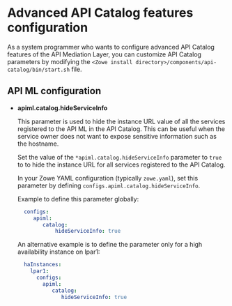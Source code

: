 # Advanced API Catalog features configuration

As a system programmer who wants to configure advanced API Catalog features of the API Mediation Layer, you can customize API Catalog parameters by modifying the `<Zowe install directory>/components/api-catalog/bin/start.sh` file.

## API ML configuration

* **apiml.catalog.hideServiceInfo**

  This parameter is used to hide the instance URL value of all the services registered to the API ML in the API Catalog. This can be useful when the service owner does not want to expose sensitive information such as the hostname.  

  Set the value of the `*apiml.catalog.hideServiceInfo` parameter to `true` to to hide the instance URL for all services registered to the API Catalog.
  
  In your Zowe YAML configuration (typically `zowe.yaml`), set this parameter by defining `configs.apiml.catalog.hideServiceInfo`. 
  
  Example to define this parameter globally:

    ```yaml
      configs:
         apiml:
            catalog:
                hideServiceInfo: true
    ```
  An alternative example is to define the parameter only for a high availability instance on lpar1:

    ```yaml
      haInstances:
        lpar1:
          configs:
            apiml:
               catalog:
                  hideServiceInfo: true
    ```    